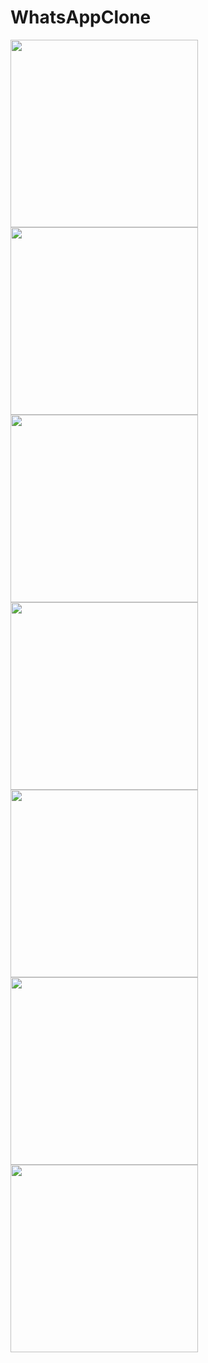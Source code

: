 # WhatsAppClone

<p float="left">
<img src="https://user-images.githubusercontent.com/33950324/95625418-134b3480-0a96-11eb-802c-6a104854d3bd.jpg" width="300"/>
<img src="https://user-images.githubusercontent.com/33950324/95625416-134b3480-0a96-11eb-8f41-12f4153ff173.jpg" width="300"/>
<img src="https://user-images.githubusercontent.com/33950324/95625414-12b29e00-0a96-11eb-8b14-27444d1bb17b.jpg" width="300"/>
  <img src="https://user-images.githubusercontent.com/33950324/95625419-13e3cb00-0a96-11eb-9b3c-ff8f49c2ac02.jpg" width="300"/>
<img src="https://user-images.githubusercontent.com/33950324/95625411-121a0780-0a96-11eb-9b09-8dea232aa605.jpg" width="300"/>
<img src="https://user-images.githubusercontent.com/33950324/95625412-121a0780-0a96-11eb-8d6b-502efdcb6375.jpg" width="300"/>

<img src="https://user-images.githubusercontent.com/33950324/95625408-11817100-0a96-11eb-830d-497cf2529e8f.jpg" width="300"/>





</p>
